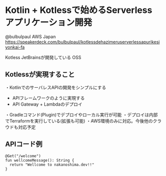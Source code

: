 # Kotlin + Kotlessで始めるServerless アプリケーション開発
@bulbulpaul
AWS Japan
https://speakerdeck.com/bulbulpaul/kotlessdehazimeruserverlessapurikesiyonkai-fa


Kotless
JetBrainsが開発している OSS

## Kotlessが実現すること
・KotlinでのサーバレスAPIの開発をシンプルにする
 - APIフレームワークのように実現する
 - API Gateway + Lambdaのデプロイ

・Gradleコマンド(Plugin)でデプロイやローカル実行が可能
・デプロイは内部でTerraformを実行している(拡張も可能)
・AWS環境のみに対応。今後他のクラウドも対応予定


## APIコード例
```
@Get("/welcome")
fun wellcomeMessage(): String {
  return "Wellcome to nakanoshima.dev!!"
}
```


